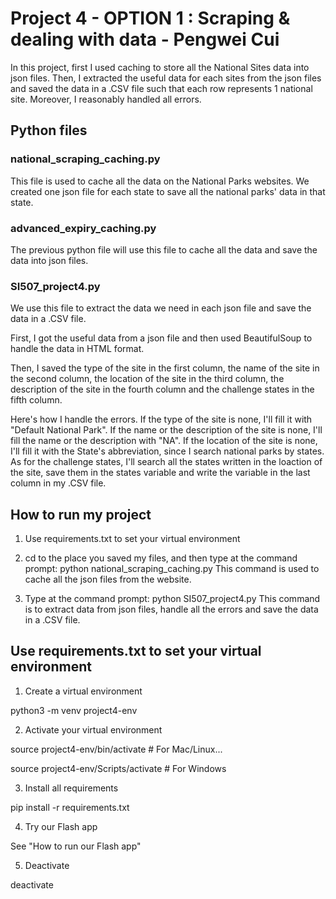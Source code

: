 # Project 4 - OPTION 1 : Scraping & dealing with data - Pengwei Cui

In this project, first I used caching to store all the National Sites data into json files. Then, I extracted the useful data for each sites from the json files and saved the data in a .CSV file such that each row represents 1 national site. Moreover, I reasonably handled all errors.


## Python files
### national_scraping_caching.py

This file is used to cache all the data on the National Parks websites. We created one json file for each state to save all the national parks' data in that state.

### advanced_expiry_caching.py

The previous python file will use this file to cache all the data and save the data into json files.


### SI507_project4.py

We use this file to extract the data we need in each json file and save the data in a .CSV file. 

First, I got the useful data from a json file and then used BeautifulSoup to handle the data in HTML format. 

Then, I saved the type of the site in the first column, the name of the site in the second column, the location of the site in the third column, the description of the site in the fourth column and the challenge states in the fifth column.

Here's how I handle the errors. If the type of the site is none, I'll fill it with "Default National Park". If the name or the description of the site is none, I'll fill the name or the description with "NA". If the location of the site is none, I'll fill it with the State's abbreviation, since I search national parks by states.  As for the challenge states, I'll search all the states written in the loaction of the site, save them in the states variable and write the variable in the last column in my .CSV file.

## How to run my project

1) Use requirements.txt to set your virtual environment

2) cd to the place you saved my files, and then type at the command prompt: python national_scraping_caching.py
This command is used to cache all the json files from the website.

3) Type at the command prompt: python SI507_project4.py 
This command is to extract data from json files, handle all the errors and save the data in a .CSV file.

## Use requirements.txt to set your virtual environment

1) Create a virtual environment

python3 -m venv project4-env

2) Activate your virtual environment

source project4-env/bin/activate    # For Mac/Linux...

source project4-env/Scripts/activate    # For Windows

3) Install all requirements

pip install -r requirements.txt


4) Try our Flash app

See "How to run our Flash app"

5) Deactivate

deactivate

